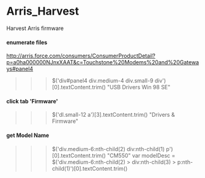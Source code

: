 # Arris_Harvest
Harvest Arris firmware

#### enumerate files
http://arris.force.com/consumers/ConsumerProductDetail?p=a0ha000000NJnxXAAT&c=Touchstone%20Modems%20and%20Gateways#panel4 
>>> $('div#panel4 div.medium-4 div.small-9 div')[0].textContent.trim()
  "USB Drivers Win 98 SE"

#### click tab 'Firmware'
>>> $('dl.small-12 a')[3].textContent.trim()
 "Drivers & Firmware"

#### get Model Name
>>> $('div.medium-6:nth-child(2) div:nth-child(1)  p')[0].textContent.trim()
 "CM550"
>>> var modelDesc = $('div.medium-6:nth-child(2) > div:nth-child(3) > p:nth-child(1)')[0].textContent.trim()
